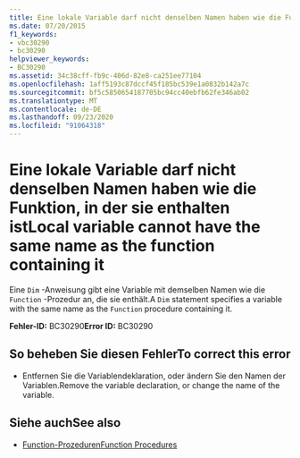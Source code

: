 ```yaml
---
title: Eine lokale Variable darf nicht denselben Namen haben wie die Funktion, in der sie enthalten ist
ms.date: 07/20/2015
f1_keywords:
- vbc30290
- bc30290
helpviewer_keywords:
- BC30290
ms.assetid: 34c38cff-fb9c-406d-82e8-ca251ee77104
ms.openlocfilehash: 1aff5193c87dccf45f185bc539e1a0832b142a7c
ms.sourcegitcommit: bf5c5850654187705bc94cc40ebfb62fe346ab02
ms.translationtype: MT
ms.contentlocale: de-DE
ms.lasthandoff: 09/23/2020
ms.locfileid: "91064318"
---
```

# <a name="local-variable-cannot-have-the-same-name-as-the-function-containing-it"></a><span data-ttu-id="1b1da-102">Eine lokale Variable darf nicht denselben Namen haben wie die Funktion, in der sie enthalten ist</span><span class="sxs-lookup"><span data-stu-id="1b1da-102">Local variable cannot have the same name as the function containing it</span></span>

<span data-ttu-id="1b1da-103">Eine `Dim` -Anweisung gibt eine Variable mit demselben Namen wie die `Function` -Prozedur an, die sie enthält.</span><span class="sxs-lookup"><span data-stu-id="1b1da-103">A `Dim` statement specifies a variable with the same name as the `Function` procedure containing it.</span></span>  
  
 <span data-ttu-id="1b1da-104">**Fehler-ID:** BC30290</span><span class="sxs-lookup"><span data-stu-id="1b1da-104">**Error ID:** BC30290</span></span>  
  
## <a name="to-correct-this-error"></a><span data-ttu-id="1b1da-105">So beheben Sie diesen Fehler</span><span class="sxs-lookup"><span data-stu-id="1b1da-105">To correct this error</span></span>  
  
- <span data-ttu-id="1b1da-106">Entfernen Sie die Variablendeklaration, oder ändern Sie den Namen der Variablen.</span><span class="sxs-lookup"><span data-stu-id="1b1da-106">Remove the variable declaration, or change the name of the variable.</span></span>  
  
## <a name="see-also"></a><span data-ttu-id="1b1da-107">Siehe auch</span><span class="sxs-lookup"><span data-stu-id="1b1da-107">See also</span></span>

- [<span data-ttu-id="1b1da-108">Function-Prozeduren</span><span class="sxs-lookup"><span data-stu-id="1b1da-108">Function Procedures</span></span>](../programming-guide/language-features/procedures/function-procedures.md)
